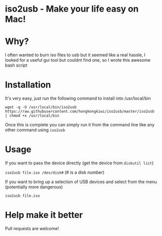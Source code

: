 iso2usb - Make your life easy on Mac!
============

# Why?
I often wanted to burn iso files to usb but it seemed like a real hassle, I looked for a useful gui tool but couldnt find one, so I wrote this awesome bash script

# Installation
It's very easy, just run the following command to install into /usr/local/bin

`wget -q -O /usr/local/bin/iso2usb https://raw.githubusercontent.com/hongkongkiwi/iso2usb/master/iso2usb | chmod +x /usr/local/bin`

Once this is complete you can simply run it from the command line like any other command using `iso2usb`

# Usage

If you want to pass the device directly (get the device from `diskutil list`)

`iso2usb file.iso /dev/disk#` (# is a disk number)

If you want to bring up a selection of USB devices and select from the menu (potentially more dangerous)

`iso2usb file.iso`

# Help make it better

Pull requests are welcome!

